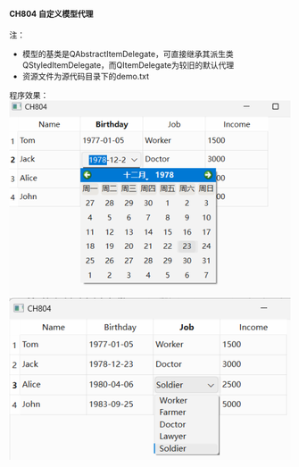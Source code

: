 #### CH804 自定义模型代理

注：
* 模型的基类是QAbstractItemDelegate，可直接继承其派生类QStyledItemDelegate，而QItemDelegate为较旧的默认代理
* 资源文件为源代码目录下的demo.txt

程序效果：
![](./demo1.png)
![](./demo2.png)